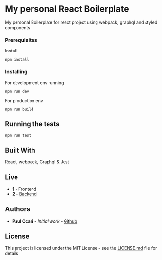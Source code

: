 
# My personal React Boilerplate 

My personal Boilerplate for react project using webpack, graphql and styled components

### Prerequisites

Install

```
npm install
```

### Installing

For development env running

```
npm run dev
```
For production env

```
npm run build
```

## Running the tests

```
npm run test
```

## Built With

React, webpack, Graphql & Jest

## Live 

- **1** - [Frontend](https://petgram-paulccari.paulclindo.now.sh/)
- **2** - [Backend](https://mypetgram-server.paulclindo.now.sh/)

## Authors

- **Paul Ccari** - _Initial work_ - [Github](https://github.com/paulclindo)

## License

This project is licensed under the MIT License - see the [LICENSE.md](LICENSE.md) file for details
